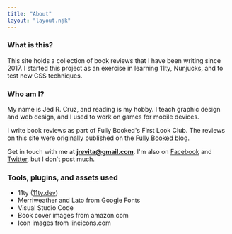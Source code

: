 ```yaml
---
title: "About"
layout: "layout.njk"
---
```

### What is this?
This site holds a collection of book reviews that I have been writing since 2017. I started this project as an exercise in learning 11ty, Nunjucks, and to test new CSS techniques.

### Who am I?
My name is Jed R. Cruz, and reading is my hobby. I teach graphic design and web design, and I used to work on games for mobile devices.

I write book reviews as part of Fully Booked's First Look Club. The reviews on this site were originally published on the [Fully Booked blog](https://www.fullybookedonline.com/blog).

Get in touch with me at **jrevita@gmail.com**. I'm also on [Facebook](https://www.facebook.com/jrevita) and [Twitter](https://x.com/jrevita), but I don't post much.

### Tools, plugins, and assets used
- 11ty ([11ty.dev](https://www.11ty.dev/))
- Merriweather and Lato from Google Fonts
- Visual Studio Code
- Book cover images from amazon.com
- Icon images from lineicons.com